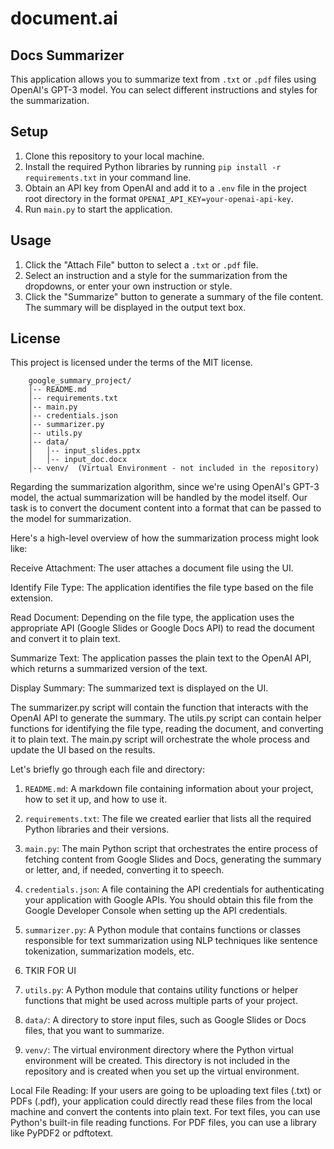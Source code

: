 # document.ai
## Docs Summarizer

This application allows you to summarize text from `.txt` or `.pdf` files using OpenAI's GPT-3 model. You can select different instructions and styles for the summarization.

## Setup

1. Clone this repository to your local machine.
2. Install the required Python libraries by running `pip install -r requirements.txt` in your command line.
3. Obtain an API key from OpenAI and add it to a `.env` file in the project root directory in the format `OPENAI_API_KEY=your-openai-api-key`.
4. Run `main.py` to start the application.

## Usage

1. Click the "Attach File" button to select a `.txt` or `.pdf` file.
2. Select an instruction and a style for the summarization from the dropdowns, or enter your own instruction or style.
3. Click the "Summarize" button to generate a summary of the file content. The summary will be displayed in the output text box.

## License

This project is licensed under the terms of the MIT license.

```
    google_summary_project/
    │-- README.md
    │-- requirements.txt
    │-- main.py
    │-- credentials.json
    │-- summarizer.py
    │-- utils.py
    │-- data/
    │   │-- input_slides.pptx
    │   │-- input_doc.docx
    │-- venv/  (Virtual Environment - not included in the repository)

```
Regarding the summarization algorithm, since we're using OpenAI's GPT-3 model, the actual summarization will be handled by the model itself. Our task is to convert the document content into a format that can be passed to the model for summarization.

Here's a high-level overview of how the summarization process might look like:

Receive Attachment: The user attaches a document file using the UI.

Identify File Type: The application identifies the file type based on the file extension.

Read Document: Depending on the file type, the application uses the appropriate API (Google Slides or Google Docs API) to read the document and convert it to plain text.

Summarize Text: The application passes the plain text to the OpenAI API, which returns a summarized version of the text.

Display Summary: The summarized text is displayed on the UI.

The summarizer.py script will contain the function that interacts with the OpenAI API to generate the summary. The utils.py script can contain helper functions for identifying the file type, reading the document, and converting it to plain text. The main.py script will orchestrate the whole process and update the UI based on the results.


Let's briefly go through each file and directory:

1. `README.md`: A markdown file containing information about your project, how to set it up, and how to use it.

2. `requirements.txt`: The file we created earlier that lists all the required Python libraries and their versions.

3. `main.py`: The main Python script that orchestrates the entire process of fetching content from Google Slides and Docs, generating the summary or letter, and, if needed, converting it to speech.

4. `credentials.json`: A file containing the API credentials for authenticating your application with Google APIs. You should obtain this file from the Google Developer Console when setting up the API credentials.

5. `summarizer.py`: A Python module that contains functions or classes responsible for text summarization using NLP techniques like sentence tokenization, summarization models, etc.

6. TKIR FOR UI

7. `utils.py`: A Python module that contains utility functions or helper functions that might be used across multiple parts of your project.

8. `data/`: A directory to store input files, such as Google Slides or Docs files, that you want to summarize.

9. `venv/`: The virtual environment directory where the Python virtual environment will be created. This directory is not included in the repository and is created when you set up the virtual environment.

Local File Reading: If your users are going to be uploading text files (.txt) or PDFs (.pdf), your application could directly read these files from the local machine and convert the contents into plain text. For text files, you can use Python's built-in file reading functions. For PDF files, you can use a library like PyPDF2 or pdftotext.